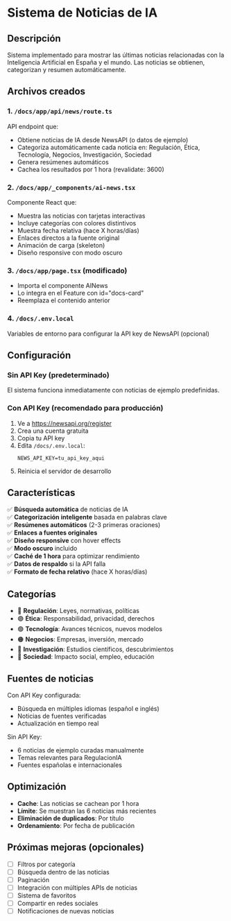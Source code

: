 # Sistema de Noticias de IA

## Descripción
Sistema implementado para mostrar las últimas noticias relacionadas con la Inteligencia Artificial en España y el mundo. Las noticias se obtienen, categorizan y resumen automáticamente.

## Archivos creados

### 1. `/docs/app/api/news/route.ts`
API endpoint que:
- Obtiene noticias de IA desde NewsAPI (o datos de ejemplo)
- Categoriza automáticamente cada noticia en: Regulación, Ética, Tecnología, Negocios, Investigación, Sociedad
- Genera resúmenes automáticos
- Cachea los resultados por 1 hora (revalidate: 3600)

### 2. `/docs/app/_components/ai-news.tsx`
Componente React que:
- Muestra las noticias con tarjetas interactivas
- Incluye categorías con colores distintivos
- Muestra fecha relativa (hace X horas/días)
- Enlaces directos a la fuente original
- Animación de carga (skeleton)
- Diseño responsive con modo oscuro

### 3. `/docs/app/page.tsx` (modificado)
- Importa el componente AINews
- Lo integra en el Feature con id="docs-card"
- Reemplaza el contenido anterior

### 4. `/docs/.env.local`
Variables de entorno para configurar la API key de NewsAPI (opcional)

## Configuración

### Sin API Key (predeterminado)
El sistema funciona inmediatamente con noticias de ejemplo predefinidas.

### Con API Key (recomendado para producción)
1. Ve a https://newsapi.org/register
2. Crea una cuenta gratuita
3. Copia tu API key
4. Edita `/docs/.env.local`:
   ```
   NEWS_API_KEY=tu_api_key_aqui
   ```
5. Reinicia el servidor de desarrollo

## Características

✅ **Búsqueda automática** de noticias de IA  
✅ **Categorización inteligente** basada en palabras clave  
✅ **Resúmenes automáticos** (2-3 primeras oraciones)  
✅ **Enlaces a fuentes originales**  
✅ **Diseño responsive** con hover effects  
✅ **Modo oscuro** incluido  
✅ **Caché de 1 hora** para optimizar rendimiento  
✅ **Datos de respaldo** si la API falla  
✅ **Formato de fecha relativo** (hace X horas/días)  

## Categorías

- 🔵 **Regulación**: Leyes, normativas, políticas
- 🟣 **Ética**: Responsabilidad, privacidad, derechos
- 🟢 **Tecnología**: Avances técnicos, nuevos modelos
- 🟠 **Negocios**: Empresas, inversión, mercado
- 🩷 **Investigación**: Estudios científicos, descubrimientos
- 🔵 **Sociedad**: Impacto social, empleo, educación

## Fuentes de noticias

Con API Key configurada:
- Búsqueda en múltiples idiomas (español e inglés)
- Noticias de fuentes verificadas
- Actualización en tiempo real

Sin API Key:
- 6 noticias de ejemplo curadas manualmente
- Temas relevantes para RegulacionIA
- Fuentes españolas e internacionales

## Optimización

- **Cache**: Las noticias se cachean por 1 hora
- **Límite**: Se muestran las 6 noticias más recientes
- **Eliminación de duplicados**: Por título
- **Ordenamiento**: Por fecha de publicación

## Próximas mejoras (opcionales)

- [ ] Filtros por categoría
- [ ] Búsqueda dentro de las noticias
- [ ] Paginación
- [ ] Integración con múltiples APIs de noticias
- [ ] Sistema de favoritos
- [ ] Compartir en redes sociales
- [ ] Notificaciones de nuevas noticias
